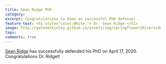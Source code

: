 ```yaml
---
title: Sean Ridge PhD
category: 
excerpt: Congratulations to Sean on successful PhD defense!
feature_text: <h1 style="color:White;"> Dr. Sean Ridge </h1>
image: http://galenmckinley.github.io/assets/img/springflowersRiversidepark2020.jpg
tags: 
comments: true
---
```


[Sean Ridge](https://lgloege.github.io) has successfully defended his PhD on April 17, 2020. Congratulations Dr. Ridget! 